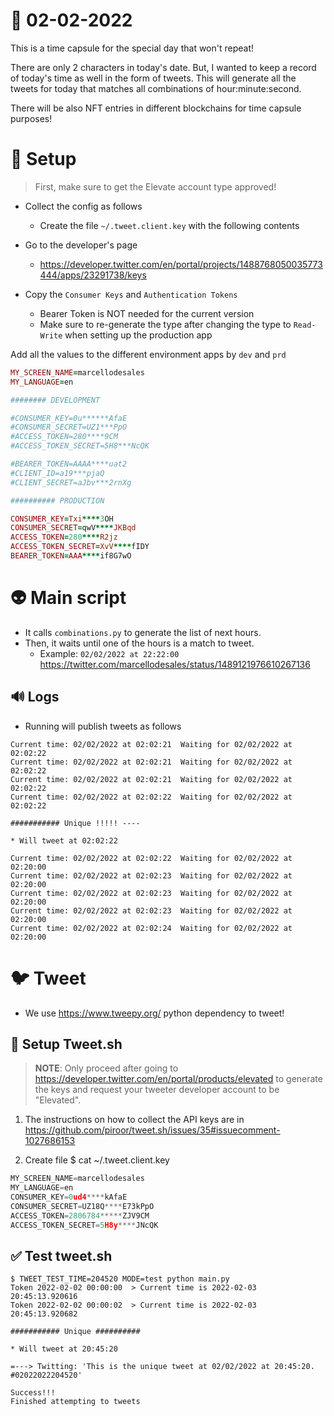 # 📅 02-02-2022

This is a time capsule for the special day that won't repeat!

There are only 2 characters in today's date. But, I wanted to keep a record of today's time as well in the form of tweets.
This will generate all the tweets for today that matches all combinations of hour:minute:second.

There will be also NFT entries in different blockchains for time capsule purposes!

# 🔧 Setup

> First, make sure to get the Elevate account type approved!

* Collect the config as follows
  * Create the file `~/.tweet.client.key` with the following contents

* Go to the developer's page
  * https://developer.twitter.com/en/portal/projects/1488768050035773444/apps/23291738/keys
* Copy the `Consumer Keys` and `Authentication Tokens`
  * Bearer Token is NOT needed for the current version
  * Make sure to re-generate the type after changing the type to `Read-Write` when setting up the production app

Add all the values to the different environment apps by `dev` and `prd`

```ruby
MY_SCREEN_NAME=marcellodesales
MY_LANGUAGE=en

######## DEVELOPMENT

#CONSUMER_KEY=0u******AfaE
#CONSUMER_SECRET=UZ1***PpO
#ACCESS_TOKEN=280****9CM
#ACCESS_TOKEN_SECRET=5H8***NcQK

#BEARER_TOKEN=AAAA****uat2
#CLIENT_ID=a19***pjaQ
#CLIENT_SECRET=aJbv***2rnXg

########## PRODUCTION

CONSUMER_KEY=Txi****3OH
CONSUMER_SECRET=qwV****JKBqd
ACCESS_TOKEN=280****R2jz
ACCESS_TOKEN_SECRET=XvV****fIDY
BEARER_TOKEN=AAA****if8G7wO
```

# 👽 Main script

* It calls `combinations.py` to generate the list of next hours.
* Then, it waits until one of the hours is a match to tweet.
  * Example: `02/02/2022 at 22:22:00` https://twitter.com/marcellodesales/status/1489121976610267136

## 🔊 Logs

* Running will publish tweets as follows

```console
Current time: 02/02/2022 at 02:02:21  Waiting for 02/02/2022 at 02:02:22
Current time: 02/02/2022 at 02:02:21  Waiting for 02/02/2022 at 02:02:22
Current time: 02/02/2022 at 02:02:21  Waiting for 02/02/2022 at 02:02:22
Current time: 02/02/2022 at 02:02:22  Waiting for 02/02/2022 at 02:02:22

########### Unique !!!!! ----

* Will tweet at 02:02:22

Current time: 02/02/2022 at 02:02:22  Waiting for 02/02/2022 at 02:20:00
Current time: 02/02/2022 at 02:02:23  Waiting for 02/02/2022 at 02:20:00
Current time: 02/02/2022 at 02:02:23  Waiting for 02/02/2022 at 02:20:00
Current time: 02/02/2022 at 02:02:23  Waiting for 02/02/2022 at 02:20:00
Current time: 02/02/2022 at 02:02:24  Waiting for 02/02/2022 at 02:20:00
```

# 🐦 Tweet

* We use https://www.tweepy.org/ python dependency to tweet!

## 🔧 Setup Tweet.sh 

> **NOTE**: Only proceed after going to https://developer.twitter.com/en/portal/products/elevated
to generate the keys and request your tweeter developer account to be "Elevated".

1. The instructions on how to collect the API keys are in https://github.com/piroor/tweet.sh/issues/35#issuecomment-1027686153

2. Create file $ cat ~/.tweet.client.key

```python
MY_SCREEN_NAME=marcellodesales
MY_LANGUAGE=en
CONSUMER_KEY=0ud4****kAfaE
CONSUMER_SECRET=UZ18Q****E73kPpO
ACCESS_TOKEN=2806784*****ZJV9CM
ACCESS_TOKEN_SECRET=5H8y****JNcQK
```

## ✅ Test tweet.sh

```console
$ TWEET_TEST_TIME=204520 MODE=test python main.py
Token 2022-02-02 00:00:00  > Current time is 2022-02-03 20:45:13.920616
Token 2022-02-02 00:00:02  > Current time is 2022-02-03 20:45:13.920682

########### Unique ##########

* Will tweet at 20:45:20

=---> Twitting: 'This is the unique tweet at 02/02/2022 at 20:45:20. #02022022204520'

Success!!!
Finished attempting to tweets
```
